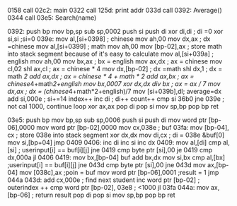 0158 call 02c2: main
0322 call 125d: print addr
033d call 0392: Average()
0344 call 03e5: Search(name)

0392:
push bp
mov bp,sp
sub sp,0002
push si
push di
xor di,di  ; di =0
xor si,si	;si=0
039e: mov al,[si+0398] ; chinese
mov ah,00
mov dx,ax        ; dx =chinese
mov al,[si+0399] ; math
mov ah,00
mov [bp-02],ax    ; store math into stack segment because of it's easy to calculate
mov al,[si+039a]  ; english
mov ah,00
mov bx,ax      ; bx = english
mov ax,dx      ; ax = chinese
mov cl,02 
shl ax,cl      ; ax = chinese * 4
mov dx,[bp-02] ; dx =math
shl dx,1       ; dx = math *2
add ax,dx     ; ax = chinese * 4 + math * 2
add ax,bx     ; ax = chinese*4+math*2+english
mov bx,0007
xor dx,dx
div bx        ; ax = ax / 7
mov dx,ax     ; dx = (chinese*4+math*2+english)/7
mov [si+039b],dl; average=dx
add si,000e   ; si+=14 index++
inc di        ; di++ count++
cmp si 36b0
jne 039e      ; not cal 1000, continue loop
xor ax,ax
pop di
pop si
mov sp,bp
pop bp
ret

03e5:
push bp
mov bp,sp
sub sp,0006
push si
push di
mov word ptr [bp-06],0000
mov word ptr [bp-02],0000
mov cx,038e   ; buf
03fa: mov [bp-04], cx ; store 038e into stack segment
xor dx,dx
mov di,cx   ; di = 038e &buf[0]
mov si,[bp+04]
jmp 0409
0406: inc di
inc si
inc dx
0409: mov al,[di]
cmp al,[si] ; userinput[i] == buf[i][j]
jne 0419
cmp byte ptr [si],00
je 0419
cmp dx,000a
jl 0406
0419: mov bx,[bp-04] buf
add bx,dx
mov si,bx
cmp al,[bx] ;userinput[i] == buf[i][j]
jne 043d
cmp byte ptr [si],00
jne 043d
mov ax,[bp-04]
mov [038c],ax   ;poin = buf
mov word ptr [bp-06],0001 ;result = 1
jmp 044a
043d: add cx,000e ; find next student
inc word ptr [bp-02]   ; outerindex ++
cmp word ptr [bp-02], 03e8 ; <1000
jl 03fa
044a: mov ax,[bp-06] ; return result
pop di
pop si
mov sp,bp
pop bp
ret



